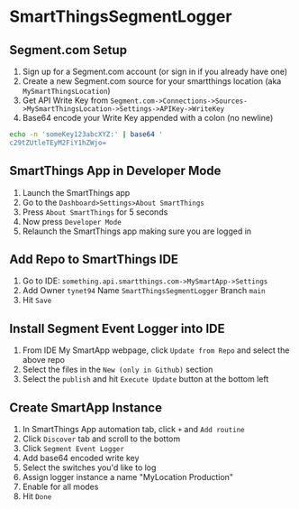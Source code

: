 # SmartThingsSegmentLogger

## Segment.com Setup
1. Sign up for a Segment.com account (or sign in if you already have one)
1. Create a new Segment.com source for your smartthings location (aka `MySmartThingsLocation`)
1. Get API Write Key from `Segment.com->Connections->Sources->MySmartThingsLocation->Settings->APIKey->WriteKey`
1. Base64 encode your Write Key appended with a colon (no newline)
```bash
echo -n 'someKey123abcXYZ:' | base64 '
c29tZUtleTEyM2FiY1hZWjo=
```
## SmartThings App in Developer Mode
1. Launch the SmartThings app
1. Go to the `Dashboard>Settings>About SmartThings`
1. Press `About SmartThings` for 5 seconds
1. Now press `Developer Mode`
1. Relaunch the SmartThings app making sure you are logged in

## Add Repo to SmartThings IDE
1. Go to IDE: `something.api.smartthings.com->MySmartApp->Settings`
1. Add Owner `tynet94` Name `SmartThingsSegmentLogger` Branch `main`
1. Hit `Save`

## Install Segment Event Logger into IDE
1. From IDE My SmartApp webpage, click `Update from Repo` and select the above repo
1. Select the files in the `New (only in Github)` section
1. Select the `publish` and hit `Execute Update` button at the bottom left

## Create SmartApp Instance
1. In SmartThings App automation tab, click `+` and `Add routine`
1. Click `Discover` tab and scroll to the bottom
1. Click `Segment Event Logger`
1. Add base64 encoded write key
1. Select the switches you'd like to log
1. Assign logger instance a name "MyLocation Production"
1. Enable for all modes
1. Hit `Done`
